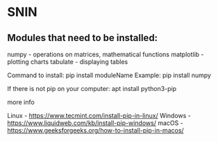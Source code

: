 # SNIN

## Modules that need to be installed:

numpy - operations on matrices, mathematical functions
matplotlib - plotting charts
tabulate - displaying tables

Command to install: pip install moduleName
Example: pip install numpy

If there is not pip on your computer: apt install python3-pip

more info

Linux - https://www.tecmint.com/install-pip-in-linux/
Windows - https://www.liquidweb.com/kb/install-pip-windows/
macOS - https://www.geeksforgeeks.org/how-to-install-pip-in-macos/
